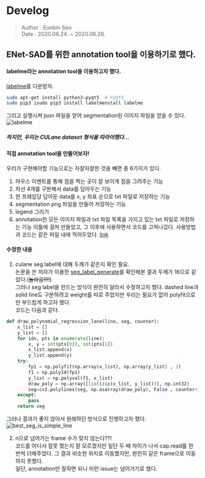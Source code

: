 # Develog
> Author : Eunbin Seo <br/>
> Date : 2020.06.24. ~ 2020.06.26.

## ENet-SAD를 위한 annotation tool을 이용하기로 했다.  

#### labelme라는 annotation tool을 이용하고자 했다.  
[labelme](https://github.com/wkentaro/labelme)를 다운받자.  
``` bash
sudo apt-get install python3-pyqt5  # PyQt5
sudo pip3 isudo pip3 install labelmenstall labelme
```
그리고 실행시켜 json 파일을 얻어 segmentation된 이미지 파일을 얻을 수 있다.  
![labelme](https://user-images.githubusercontent.com/53460541/86797732-fd029680-c0aa-11ea-91f7-86c38c48ec7a.png)  

##### 하지만, 우리는 CULane dataset 형식을 따라야했다...

#### 직접 annotation tool을 만들어보자!
우리가 구현해야할 기능으로는 자잘자잘한 것을 빼면 총 6가지가 있다.
1. 마우스 이벤트를 통해 점을 찍는 곳이 잘 보이게 점을 그려주는 기능
2. 차선 4개를 구분해서 data를 담아두는 기능
3. 한 프레임당 담아둔 data를 x, y 좌표 순으로 txt 파일로 저장하는 기능
4. segmentation png 파일을 만들어 저장하는 기능
5. legend 그리기
6. annotation한 모든 이미지 파일과 txt 파일 목록을 가지고 있는 txt 파일로 저장하는 기능
이틀에 걸쳐 만들었고, 그 이후에 사용하면서 코드를 고쳐나갔다.
사용방법과 코드는 같은 파일 내에 적어두었다. [link](https://github.com/DGIST-ARTIV/VISION/tree/master/%EC%B0%A8%EC%84%A0/lane_annotation_tool)

#### 수정한 내용
1. culane seg label에 대해 두께가 같은지 확인 필요.  
논문을 쓴 저자가 이용한 [seg_label_generate](https://github.com/XingangPan/seg_label_generate)를 확인해본 결과 두께가 16으로 같았다.(~~놀라움!!!!~~)  
그러나 seg label을 만드는 방식이 완전히 달라서 수정하고자 했다. dashed line과 solid line도 구분하려고 weight를 따로 주었지만 우리는 필요가 없어 polyfit으로만 부드럽게 하고자 했다.  
코드는 다음과 같다.  
``` python
def draw_polynomial_regression_lane(line, seg, counter):
	x_list = []
	y_list = []
	for idx, pts in enumerate(line):
		x, y = int(pts[0]), int(pts[1])
		x_list.append(x)
		y_list.append(y)
	try:
		fp1 = np.polyfit(np.array(x_list), np.array(y_list) , 2)
		f1 = np.poly1d(fp1)
		y_list = np.polyval(f1, x_list)
		draw_poly = np.array([list(zip(x_list, y_list))], np.int32)
		seg=cv2.polylines(seg, np.asarray(draw_poly), False , counter+1, 16)
	except:
		pass
	return seg
  ```
그러나 결과가 좋지 않아서 원래하던 방식으로 진행하고자 했다.   
![best_seg_is_simple_line](https://user-images.githubusercontent.com/53460541/86800523-135e2180-c0ae-11ea-8c9d-a26a174f93c0.png)  

2. n으로 넘어가는 frame 수가 맞지 않는다??!  
코드를 어디서 잘못 짰는지 잘 모르겠지만 일단 두 배 차이가 나서 cap.read를 한 번씩 더해주었다. 그 결과 비슷한 위치로 이동했지만, 완전히 같은 frame으로 이동하지 못했다.  
일단, annotation만 잘하면 되니 이런 issue는 넘어가기로 했다.
